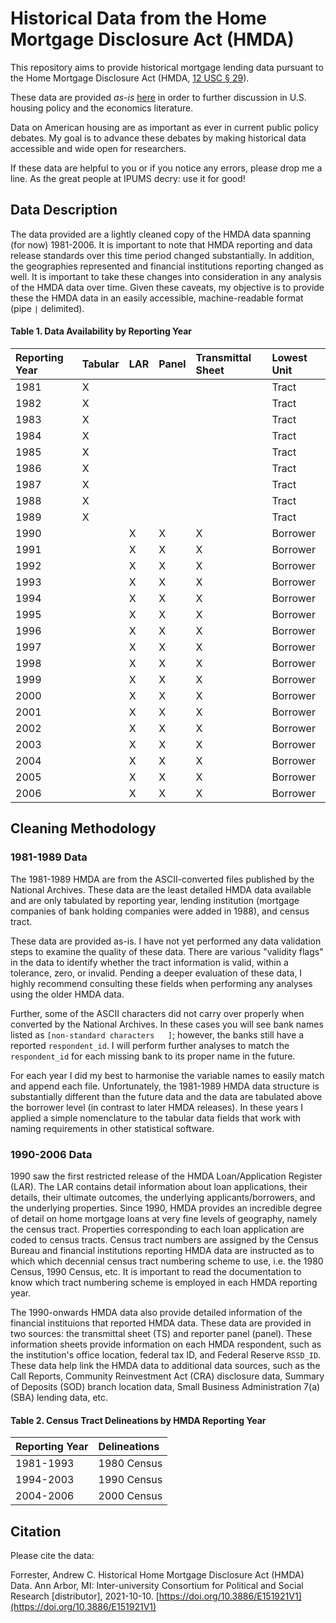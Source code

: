 # Historical Data from the Home Mortgage Disclosure Act (HMDA)

This repository aims to provide historical mortgage lending data pursuant to the Home Mortgage Disclosure Act (HMDA, [12 USC &sect; 29](https://www.law.cornell.edu/uscode/text/12/chapter-29)).

These data are provided *as-is* [here](https://doi.org/10.3886/E151921V1) in order to further discussion in U.S. housing policy and the economics literature.

Data on American housing are as important as ever in current public policy debates. My goal is to advance these debates by making historical data accessible and wide open for researchers.

If these data are helpful to you or if you notice any errors, please drop me a line. As the great people at IPUMS decry: use it for good!

## Data Description

The data provided are a lightly cleaned copy of the HMDA data spanning (for now) 1981-2006.  It is important to note that HMDA reporting and data release standards over this time period changed substantially. In addition, the geographies represented and financial institutions reporting changed as well. It is important to take these changes into consideration in any analysis of the HMDA data over time. Given these caveats, my objective is to provide these the HMDA data in an easily accessible, machine-readable format (pipe `|` delimited).

#### Table 1. Data Availability by Reporting Year
| Reporting Year | Tabular | LAR | Panel | Transmittal Sheet | Lowest Unit |
| :------------- | :------ | :-- | :---- | :---------------- | :---------- |
| 1981  | X |   |   |   | Tract    |
| 1982  | X |   |   |   | Tract    |
| 1983  | X |   |   |   | Tract    |
| 1984  | X |   |   |   | Tract    |
| 1985  | X |   |   |   | Tract    |
| 1986  | X |   |   |   | Tract    |
| 1987  | X |   |   |   | Tract    |
| 1988  | X |   |   |   | Tract    |
| 1989  | X |   |   |   | Tract    |
| 1990  |   | X | X | X | Borrower |
| 1991  |   | X | X | X | Borrower |
| 1992  |   | X | X | X | Borrower |
| 1993  |   | X | X | X | Borrower |
| 1994  |   | X | X | X | Borrower |
| 1995  |   | X | X | X | Borrower |
| 1996  |   | X | X | X | Borrower |
| 1997  |   | X | X | X | Borrower |
| 1998  |   | X | X | X | Borrower |
| 1999  |   | X | X | X | Borrower |
| 2000  |   | X | X | X | Borrower |
| 2001  |   | X | X | X | Borrower |
| 2002  |   | X | X | X | Borrower |
| 2003  |   | X | X | X | Borrower |
| 2004  |   | X | X | X | Borrower |
| 2005  |   | X | X | X | Borrower |
| 2006  |   | X | X | X | Borrower |

## Cleaning Methodology

### 1981-1989 Data

The 1981-1989 HMDA are from the ASCII-converted files published by the National Archives.  These data are the least detailed HMDA data available and are only tabulated by reporting year, lending institution (mortgage companies of bank holding companies were added in 1988), and census tract.

These data are provided as-is.  I have not yet performed any data validation steps to examine the quality of these data. There are various "validity flags" in the data to identify whether the tract information is valid, within a tolerance, zero, or invalid.  Pending a deeper evaluation of these data, I highly recommend consulting these fields when performing any analyses using the older HMDA data.

Further, some of the ASCII characters did not carry over properly when converted by the National Archives.  In these cases you will see bank names listed as `[non-standard characters   ]`; however, the banks still have a reported `respondent_id`. I will perform further analyses to match the `respondent_id` for each missing bank to its proper name in the future.

For each year I did my best to harmonise the variable names to easily match and append each file.  Unfortunately, the 1981-1989 HMDA data structure is substantially different than the future data and the data are tabulated above the borrower level (in contrast to later HMDA releases).  In these years I applied a simple nomenclature to the tabular data fields that work with naming requirements in other statistical software.

### 1990-2006 Data

1990 saw the first restricted release of the HMDA Loan/Application Register (LAR).  The LAR contains detail information about loan applications, their details, their ultimate outcomes, the underlying applicants/borrowers, and the underlying properties.  Since 1990, HMDA provides an incredible degree of detail on home mortgage loans at very fine levels of geography, namely the census tract.  Properties corresponding to each loan application are coded to census tracts.  Census tract numbers are assigned by the Census Bureau and financial institutions reporting HMDA data are instructed as to which which decennial census tract numbering scheme to use, i.e. the 1980 Census, 1990 Census, etc.  It is important to read the documentation to know which tract numbering scheme is employed in each HMDA reporting year.

The 1990-onwards HMDA data also provide detailed information of the financial instituions that reported HMDA data.  These data are provided in two sources: the transmittal sheet (TS) and reporter panel (panel).  These information sheets provide information on each HMDA respondent, such as the institution's office location, federal tax ID, and Federal Reserve `RSSD_ID`.  These data help link the HMDA data to additional data sources, such as the Call Reports, Community Reinvestment Act (CRA) disclosure data, Summary of Deposits (SOD) branch location data, Small Business Administration 7(a) (SBA) lending data, etc.

#### Table 2. Census Tract Delineations by HMDA Reporting Year
| Reporting Year | Delineations |
| :------------- | :----------- |
| 1981-1993      | 1980 Census  |
| 1994-2003      | 1990 Census  |
| 2004-2006      | 2000 Census  |

## Citation
Please cite the data:

Forrester, Andrew C. Historical Home Mortgage Disclosure Act (HMDA) Data. Ann Arbor, MI: Inter-university Consortium for Political and Social Research [distributor], 2021-10-10. [https://doi.org/10.3886/E151921V1](https://doi.org/10.3886/E151921V1)
